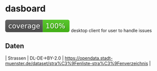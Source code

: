 # dasboard
![Coverage](./coverage/badges.svg)
desktop client for user to handle issues

## Daten
| Strassen | DL-DE->BY-2.0 | https://opendata.stadt-muenster.de/dataset/stra%C3%9Fenliste-stra%C3%9Fenverzeichnis |